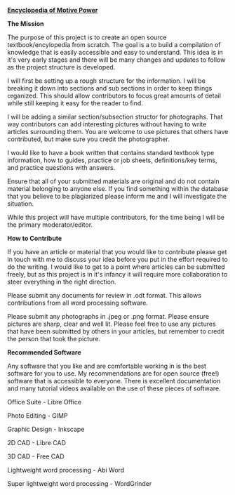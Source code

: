 
<b><u>Encyclopedia </u></b><b><u>of </u></b><b><u>Motive </u></b><b><u>Power</u></b>

<b>The </b><b>Mission</b>

The purpose of this project is to create an open source textbook/encylopedia from scratch. The goal is a to build a compilation of knowledge that is easily accessible and easy to understand. This idea is in it's very early stages and there will be many changes and updates to follow as the project structure is developed.

I will first be setting up a rough structure for the information. I will be breaking it down into sections and sub sections in order to keep things organized. This should allow contributors to focus great amounts of detail while still keeping it easy for the reader to find.

I will be adding a similar section/subsection structor for photographs. That way contributors can add interesting pictures without having to write articles surrounding them. You are welcome to use pictures that others have contributed, but make sure you credit the photographer.

I would like to have a book written that contains standard textbook type information, how to guides, practice or job sheets, definitions/key terms, and practice questions with answers. 

Ensure that all of your submitted materials are original and do not contain material belonging to anyone else. If you find something within the database that you believe to be plagiarized please inform me and I will investigate the situation.

While this project will have multiple contributors, for the time being I will be the primary moderator/editor.

<b>How </b><b>to </b><b>Contribute</b>

If you have an article or material that you would like to contribute please get in touch with me to discuss your idea before you put in the effort required to do the writing. I would like to get to a point where articles can be submitted freely, but as this project is in it's infancy it will require more collaboration to steer everything in the right direction.

Please submit any documents for review in .odt format. This allows contributions from all word processing software.

Please submit any photographs in .jpeg or .png format. Please ensure pictures are sharp, clear and well lit. Please feel free to use any pictures that have been submitted by others in your articles, but remember to credit the person that took the picture. 

<b>Recommended </b><b>Software</b>

Any software that you like and are comfortable working in is the best software for you to use. My recommendations are for open source (free!) software that is accessible to everyone. There is excellent documentation and many tutorial videos available on the use of these pieces of software.

Office Suite - Libre Office

Photo Editing - GIMP

Graphic Design - Inkscape

2D CAD - Libre CAD

3D CAD - Free CAD

Lightweight word processing - Abi Word

Super lightweight word processing - WordGrinder


